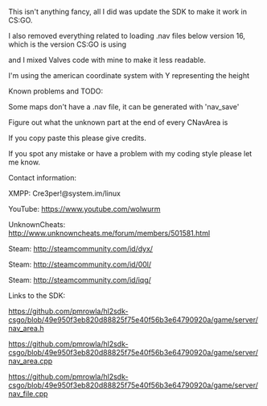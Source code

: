 This isn't anything fancy, all I did was update the SDK to make it work in CS:GO.

I also removed everything related to loading .nav files below version 16, which is the version CS:GO is using

and I mixed Valves code with mine to make it less readable.

I'm using the american coordinate system with Y representing the height


Known problems and TODO:

Some maps don't have a .nav file, it can be generated with 'nav_save'

Figure out what the unknown part at the end of every CNavArea is



If you copy paste this please give credits.

If you spot any mistake or have a problem with my coding style please let me know.




Contact information:

XMPP: Cre3per!@system.im/linux

YouTube: https://www.youtube.com/wolwurm

UnknownCheats: http://www.unknowncheats.me/forum/members/501581.html

Steam: http://steamcommunity.com/id/dyx/

Steam: http://steamcommunity.com/id/00l/

Steam: http://steamcommunity.com/id/iqg/



Links to the SDK:

https://github.com/pmrowla/hl2sdk-csgo/blob/49e950f3eb820d88825f75e40f56b3e64790920a/game/server/nav_area.h

https://github.com/pmrowla/hl2sdk-csgo/blob/49e950f3eb820d88825f75e40f56b3e64790920a/game/server/nav_area.cpp

https://github.com/pmrowla/hl2sdk-csgo/blob/49e950f3eb820d88825f75e40f56b3e64790920a/game/server/nav_file.cpp
